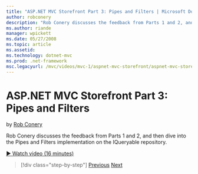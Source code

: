 ```yaml
---
title: "ASP.NET MVC Storefront Part 3: Pipes and Filters | Microsoft Docs"
author: robconery
description: "Rob Conery discusses the feedback from Parts 1 and 2, and then dive into the Pipes and Filters implementation on the IQueryable repository."
ms.author: riande
manager: wpickett
ms.date: 05/27/2008
ms.topic: article
ms.assetid: 
ms.technology: dotnet-mvc
ms.prod: .net-framework
msc.legacyurl: /mvc/videos/mvc-1/aspnet-mvc-storefront/aspnet-mvc-storefront-part-3-pipes-and-filters
---
```

ASP.NET MVC Storefront Part 3: Pipes and Filters
====================
by [Rob Conery](https://github.com/robconery)

Rob Conery discusses the feedback from Parts 1 and 2, and then dive into the Pipes and Filters implementation on the IQueryable repository.

[&#9654; Watch video (16 minutes)](https://channel9.msdn.com/Blogs/ASP-NET-Site-Videos/aspnet-mvc-storefront-part-3-pipes-and-filters)

>[!div class="step-by-step"] [Previous](aspnet-mvc-storefront-part-2-the-repository-pattern.md) [Next](aspnet-mvc-storefront-part-4-linq-to-sql-spike.md)